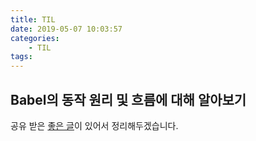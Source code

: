 ```yaml
---
title: TIL
date: 2019-05-07 10:03:57
categories:
    - TIL
tags:
---
```


## Babel의 동작 원리 및 흐름에 대해 알아보기

공유 받은 [좋은 글](https://moonformeli.tistory.com/28)이 있어서 정리해두겠습니다.
